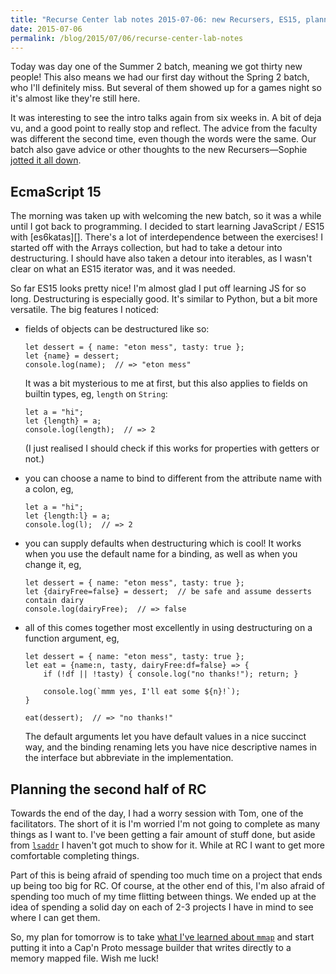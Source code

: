 ```yaml
---
title: "Recurse Center lab notes 2015-07-06: new Recursers, ES15, planning"
date: 2015-07-06
permalink: /blog/2015/07/06/recurse-center-lab-notes
---
```


Today was day one of the Summer 2 batch, meaning we got thirty new people! This
also means we had our first day without the Spring 2 batch, who I'll definitely
miss. But several of them showed up for a games night so it's almost like
they're still here.

It was interesting to see the intro talks again from six weeks in. A bit of
deja vu, and a good point to really stop and reflect. The advice from
the faculty was different the second time, even though the words were the same.
Our batch also gave advice or other thoughts to the new Recursers—Sophie
[jotted it all down][sophie-advice].

[sophie-advice]: https://sfrapoport.github.io/2015/07/06/Advice-for-Summer-2s.html

## EcmaScript 15

The morning was taken up with welcoming the new batch, so it was a while until
I got back to programming. I decided to start learning JavaScript / ES15 with
[es6katas][]. There's a lot of interdependence between the exercises! I started
off with the Arrays collection, but had to take a detour into destructuring. I
should have also taken a detour into iterables, as I wasn't clear on what an
ES15 iterator was, and it was needed.

[es6kata]: http://es6katas.org/

So far ES15 looks pretty nice! I'm almost glad I put off learning JS for so
long. Destructuring is especially good. It's similar to Python, but a bit more
versatile. The big features I noticed:

- fields of objects can be destructured like so:

  ~~~
  let dessert = { name: "eton mess", tasty: true };
  let {name} = dessert;
  console.log(name);  // => "eton mess"
  ~~~
  
  It was a bit mysterious to me at first, but this also applies to fields on
  builtin types, eg, `length` on `String`:


  ~~~
  let a = "hi";
  let {length} = a;
  console.log(length);  // => 2
  ~~~

  (I just realised I should check if this works for properties with getters or
   not.)

- you can choose a name to bind to different from the attribute name with a
  colon, eg,

  ~~~
  let a = "hi";
  let {length:l} = a;
  console.log(l);  // => 2
  ~~~

- you can supply defaults when destructuring which is cool! It works when you
  use the default name for a binding, as well as when you change it, eg,

  ~~~
  let dessert = { name: "eton mess", tasty: true };
  let {dairyFree=false} = dessert;  // be safe and assume desserts contain dairy
  console.log(dairyFree);  // => false
  ~~~

- all of this comes together most excellently in using destructuring on a
  function argument, eg,

  ~~~
  let dessert = { name: "eton mess", tasty: true };
  let eat = {name:n, tasty, dairyFree:df=false} => {
      if (!df || !tasty) { console.log("no thanks!"); return; }

      console.log(`mmm yes, I'll eat some ${n}!`);
  }

  eat(dessert);  // => "no thanks!"
  ~~~

  The default arguments let you have default values in a nice succinct way, and
  the binding renaming lets you have nice descriptive names in the interface but
  abbreviate in the implementation.

## Planning the second half of RC

Towards the end of the day, I had a worry session with Tom, one of the
facilitators. The short of it is I'm worried I'm not going to complete as many
things as I want to. I've been getting a fair amount of stuff done, but aside
from [`lsaddr`][lsaddr] I haven't got much to show for it. While at RC I want
to get more comfortable completing things.

Part of this is being afraid of spending too much time on a project that ends
up being too big for RC. Of course, at the other end of this, I'm also afraid
of spending too much of my time flitting between things. We ended up at the
idea of spending a solid day on each of 2-3 projects I have in mind to see
where I can get them.

So, my plan for tomorrow is to take [what I've learned about `mmap`][mmap-post] and start
putting it into a Cap'n Proto message builder that writes directly to a memory
mapped file. Wish me luck!

[mmap-post]: http://kamalmarhubi.com/blog/2015/06/24/recurse-center-lab-notes/
[lsaddr]: https://github.com/kamalmarhubi/lsaddr/

